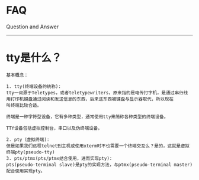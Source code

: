 FAQ
===

Question and Answer

--------------------------------------------------------------------------------
# tty是什么？

    基本概念：
    
    1. tty(终端设备的统称):
    tty一词源于Teletypes，或者teletypewriters，原来指的是电传打字机，是通过串行线
    用打印机键盘通过阅读和发送信息的东西，后来这东西被键盘与显示器取代，所以现在
    叫终端比较合适。
    
    终端是一种字符型设备，它有多种类型，通常使用tty来简称各种类型的终端设备。
    
    TTY设备包括虚拟控制台，串口以及伪终端设备。
    
    2. pty（虚拟终端):
    但是如果我们远程telnet到主机或使用xterm时不也需要一个终端交互么？是的，这就是虚拟终端pty(pseudo-tty)
    3. pts/ptmx(pts/ptmx结合使用，进而实现pty):
    pts(pseudo-terminal slave)是pty的实现方法，与ptmx(pseudo-terminal master)配合使用实现pty。
    
    
